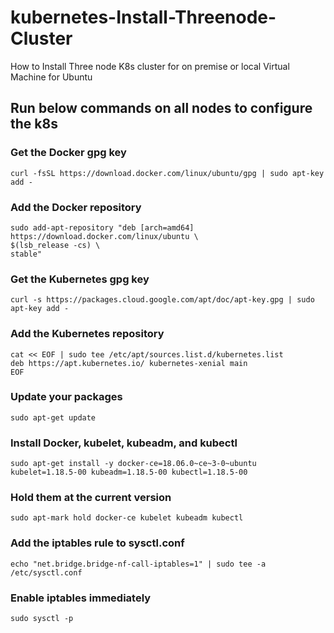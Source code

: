 # kubernetes-Install-Threenode-Cluster
How to Install Three node K8s cluster for on premise or local Virtual Machine for Ubuntu 
## Run below commands on all nodes to configure the k8s 
### Get the Docker gpg key
  ```
  curl -fsSL https://download.docker.com/linux/ubuntu/gpg | sudo apt-key add -
 ```
### Add the Docker repository
  ```
  sudo add-apt-repository "deb [arch=amd64] https://download.docker.com/linux/ubuntu \
  $(lsb_release -cs) \
  stable"
  ```
### Get the Kubernetes gpg key
  ```
  curl -s https://packages.cloud.google.com/apt/doc/apt-key.gpg | sudo apt-key add -
  ```
### Add the Kubernetes repository
  ```
  cat << EOF | sudo tee /etc/apt/sources.list.d/kubernetes.list
  deb https://apt.kubernetes.io/ kubernetes-xenial main
  EOF
  ```
### Update your packages
  ```
  sudo apt-get update
  ```
### Install Docker, kubelet, kubeadm, and kubectl
  ```
  sudo apt-get install -y docker-ce=18.06.0~ce~3-0~ubuntu kubelet=1.18.5-00 kubeadm=1.18.5-00 kubectl=1.18.5-00 
  ```
### Hold them at the current version
  ```
  sudo apt-mark hold docker-ce kubelet kubeadm kubectl
  ```
### Add the iptables rule to sysctl.conf
  ```
  echo "net.bridge.bridge-nf-call-iptables=1" | sudo tee -a /etc/sysctl.conf
  ```
### Enable iptables immediately
  ```
  sudo sysctl -p
  ```
  
